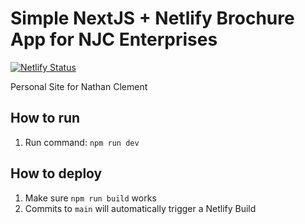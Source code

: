 # Simple NextJS + Netlify Brochure App for NJC Enterprises

[![Netlify Status](https://api.netlify.com/api/v1/badges/ba98339e-6a4a-4a4d-bfa8-1c834041de9c/deploy-status)](https://app.netlify.com/sites/vibrant-swanson-5ff44f/deploys)

Personal Site for Nathan Clement

## How to run
1. Run command: `npm run dev`

## How to deploy
1. Make sure `npm run build` works
1. Commits to `main` will automatically trigger a Netlify Build